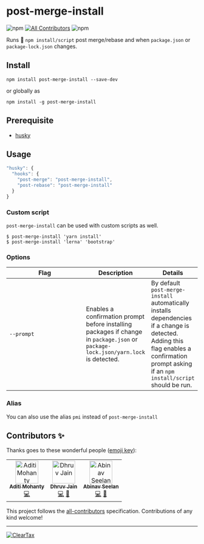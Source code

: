 # post-merge-install

![npm](https://img.shields.io/npm/v/post-merge-install?color=green&style=flat-square) <!-- ALL-CONTRIBUTORS-BADGE:START - Do not remove or modify this section --> [![All Contributors](https://img.shields.io/badge/all_contributors-2-orange.svg?style=flat-square)](#contributors-) <!-- ALL-CONTRIBUTORS-BADGE:END --> ![npm](https://img.shields.io/npm/dm/post-merge-install?color=orange&style=flat-square)

Runs 🏃 `npm install/script` post merge/rebase and when `package.json` or `package-lock.json` changes.

## Install

`npm install post-merge-install --save-dev`

or globally as

`npm install -g post-merge-install`

## Prerequisite

- [husky](https://www.npmjs.com/package/husky)

## Usage

```js
"husky": {
  "hooks": {
    "post-merge": "post-merge-install",
    "post-rebase": "post-merge-install"
  }
}
```

### Custom script

`post-merge-install` can be used with custom scripts as well.

```shell
$ post-merge-install 'yarn install'
$ post-merge-install 'lerna' 'bootstrap'
```

### Options

<table>
  <thead>
    <th>Flag</th>
    <th>Description</th>
    <th>Details</th>
  </thead>
  <tbody>
    <td width='200'><code>--prompt</code></td>
    <td>Enables a confirmation prompt before installing packages if change in <code>package.json</code> or <code>package-lock.json/yarn.lock</code> is detected.</td>
    <td>By default <code>post-merge-install</code> automatically installs dependencies if a change is detected. Adding this flag enables a confirmation prompt asking if an <code>npm install/script</code> should be run.</td>
  </tbody>
</table>

### Alias

You can also use the alias `pmi` instead of `post-merge-install`

## Contributors ✨

Thanks goes to these wonderful people ([emoji key](https://allcontributors.org/docs/en/emoji-key)):

<!-- ALL-CONTRIBUTORS-LIST:START - Do not remove or modify this section -->
<!-- prettier-ignore -->
<table>
  <tr>
    <td align="center"><a href="https://aditimohanty.com"><img src="https://avatars3.githubusercontent.com/u/6426069?v=4" width="60px;" alt="Aditi Mohanty"/><br /><sub><b>Aditi Mohanty</b></sub></a><br /><a href="https://github.com/ClearTax/post-merge-install/commits?author=rheaditi" title="Code">💻</a></td>
    <td align="center"><a href="https://maddhruv.github.io"><img src="https://avatars3.githubusercontent.com/u/18121502?v=4" width="60px;" alt="Dhruv Jain"/><br /><sub><b>Dhruv Jain</b></sub></a><br /><a href="https://github.com/ClearTax/post-merge-install/commits?author=maddhruv" title="Code">💻</a> <a href="https://github.com/ClearTax/post-merge-install/commits?author=maddhruv" title="Documentation">📖</a></td>
    <td align="center"><a href="https://abinavseelan.com"><img src="https://avatars2.githubusercontent.com/u/6417910?v=4" width="60px;" alt="Abinav Seelan"/><br /><sub><b>Abinav Seelan</b></sub></a><br /><a href="https://github.com/ClearTax/post-merge-install/commits?author=abinavseelan" title="Code">💻</a> <a href="https://github.com/ClearTax/post-merge-install/commits?author=abinavseelan" title="Documentation">📖</a></td>
  </tr>
</table>

<!-- ALL-CONTRIBUTORS-LIST:END -->

This project follows the [all-contributors](https://github.com/all-contributors/all-contributors) specification. Contributions of any kind welcome!

<!-- Use `npx all-contributors add <your-username> <comma-separated-contribution-types>` to manually add yourself to the all-contributors list -->

---

[![ClearTax](https://assets1.cleartax-cdn.com/cleartax-brand/logos/2018/01/pinchy_yellow_black.png)](https://cleartax.in)
